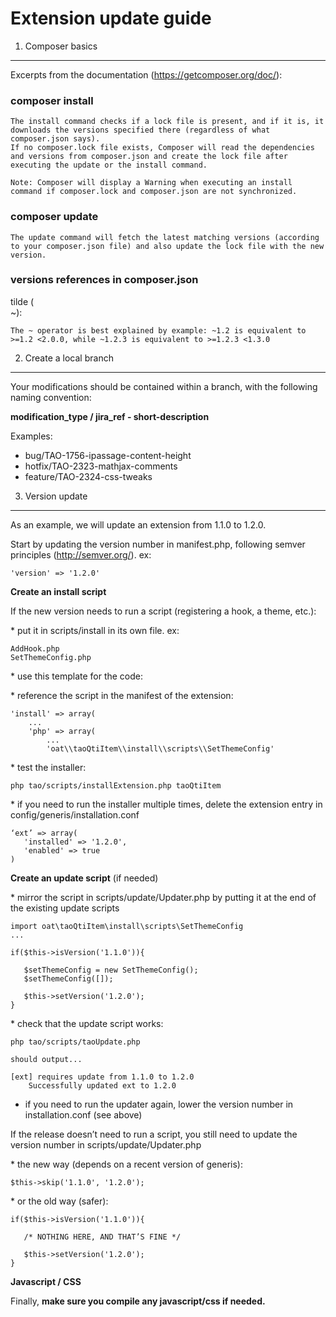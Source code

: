 <!--
parent: FAQ
created_at: '2016-03-18 11:53:36'
updated_at: '2016-06-17 16:53:41'
authors:
    - 'Christophe Noel'
tags:
    - FAQ
-->

Extension update guide
======================

1. Composer basics
------------------

Excerpts from the documentation (https://getcomposer.org/doc/):

### composer install

    The install command checks if a lock file is present, and if it is, it downloads the versions specified there (regardless of what composer.json says).
    If no composer.lock file exists, Composer will read the dependencies and versions from composer.json and create the lock file after executing the update or the install command.

    Note: Composer will display a Warning when executing an install command if composer.lock and composer.json are not synchronized.

### composer update

    The update command will fetch the latest matching versions (according to your composer.json file) and also update the lock file with the new version.

### versions references in composer.json

tilde (<br/>
~):

    The ~ operator is best explained by example: ~1.2 is equivalent to >=1.2 <2.0.0, while ~1.2.3 is equivalent to >=1.2.3 <1.3.0

2. Create a local branch
------------------------

Your modifications should be contained within a branch, with the following naming convention:

**modification_type / jira_ref - short-description**

Examples:

-   bug/TAO-1756-ipassage-content-height
-   hotfix/TAO-2323-mathjax-comments
-   feature/TAO-2324-css-tweaks

3. Version update
-----------------

As an example, we will update an extension from 1.1.0 to 1.2.0.

Start by updating the version number in manifest.php, following semver principles (http://semver.org/). ex:

    'version' => '1.2.0'

**Create an install script**

If the new version needs to run a script (registering a hook, a theme, etc.):

\* put it in scripts/install in its own file. ex:

    AddHook.php
    SetThemeConfig.php

\* use this template for the code:

\* reference the script in the manifest of the extension:

    'install' => array(
        ...
        'php' => array(
            ...
            'oat\\taoQtiItem\\install\\scripts\\SetThemeConfig'

\* test the installer:

    php tao/scripts/installExtension.php taoQtiItem

\* if you need to run the installer multiple times, delete the extension entry in config/generis/installation.conf

    ‘ext’ => array(
       'installed' => '1.2.0',
       'enabled' => true
    )

**Create an update script** (if needed)

\* mirror the script in scripts/update/Updater.php by putting it at the end of the existing update scripts

    import oat\taoQtiItem\install\scripts\SetThemeConfig
    ...

    if($this->isVersion('1.1.0')){

       $setThemeConfig = new SetThemeConfig();
       $setThemeConfig([]);

       $this->setVersion('1.2.0');
    }

\* check that the update script works:

    php tao/scripts/taoUpdate.php

    should output...

    [ext] requires update from 1.1.0 to 1.2.0
        Successfully updated ext to 1.2.0

-   if you need to run the updater again, lower the version number in installation.conf (see above)

If the release doesn’t need to run a script, you still need to update the version number in scripts/update/Updater.php

\* the new way (depends on a recent version of generis):

    $this->skip('1.1.0', '1.2.0');

\* or the old way (safer):

    if($this->isVersion('1.1.0')){

       /* NOTHING HERE, AND THAT’S FINE */

       $this->setVersion('1.2.0');
    }

**Javascript / CSS**

Finally, **make sure you compile any javascript/css if needed.**


